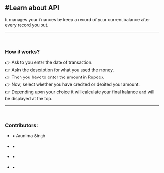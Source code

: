 <h2>#Learn about API</h2>
It manages your finances by keep a record of your current balance after every record you put.
<br>
<hr style="dotted">
<br>

<h3>How it works?</h3>
👉 Ask to you enter the date of transaction.<br>
👉 Asks the description for what you used the money.<br>
👉 Then you have to enter the amount in Rupees.<br>
👉 Now, select whether you have credited or debited your amount.<br>
👉 Depending upon your choice it will calculate your final balance and will be displayed at the top.
<br>
<hr style="dotted">
<br>

<h3>Contributors:</h3>
<ul>
      <li>▪ Arunima Singh </li><br>
      <li>▪ </li><br>
      <li>▪ </li><br>
      <li>▪ </li><br>
</ul>

